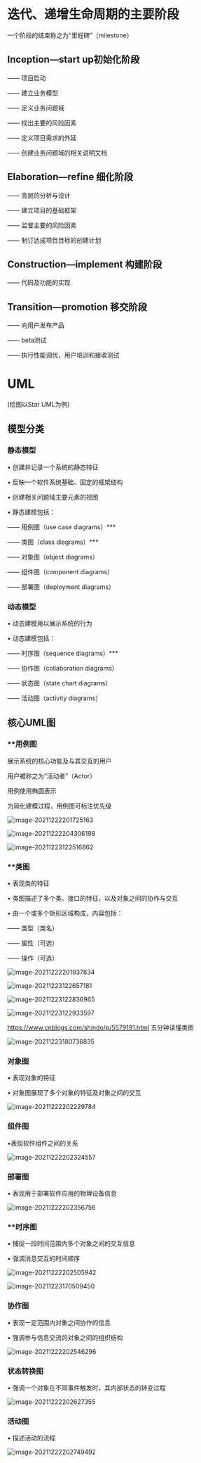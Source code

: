 # 迭代、递增生命周期的主要阶段

一个阶段的结束称之为“里程碑”（milestone）

## Inception—start up初始化阶段

—— 项目启动
 
—— 建立业务模型

—— 定义业务问题域

—— 找出主要的风险因素

—— 定义项目需求的外延

—— 创建业务问题域的相关说明文档



## Elaboration—refine 细化阶段

—— 高层的分析与设计

—— 建立项目的基础框架

—— 监督主要的风险因素

—— 制订达成项目目标的创建计划



## Construction—implement 构建阶段

—— 代码及功能的实现



## Transition—promotion 移交阶段

—— 向用户发布产品

—— beta测试

—— 执行性能调优，用户培训和接收测试

# UML

(绘图以Star UML为例)

## 模型分类

### 静态模型

• 创建并记录一个系统的静态特征

• 反映一个软件系统基础、固定的框架结构

• 创建相关问题域主要元素的视图

• 静态建模包括：

—— 用例图（use case diagrams）***

—— 类图（class diagrams）***

—— 对象图（object diagrams）

—— 组件图（component diagrams）

—— 部署图（deployment diagrams）

### 动态模型

• 动态建模用以展示系统的行为

• 动态建模包括：

—— 时序图（sequence diagrams）***

—— 协作图（collaboration diagrams）

—— 状态图（state chart diagrams）

—— 活动图（activity diagrams）

## 核心UML图

### **用例图

展示系统的核心功能及与其交互的用户

用户被称之为“活动者”（Actor）

用例使用椭圆表示

为简化建模过程，用例图可标注优先级

![image-20211222201725163](.\img\image-20211222201725163.png)

![image-20211222204306198](.\img\image-20211222204306198.png)

![image-20211223122516862](.\img\image-20211223122516862.png)

### **类图

• 表现类的特征

• 类图描述了多个类、接口的特征，以及对象之间的协作与交互

• 由一个或多个矩形区域构成，内容包括：

—— 类型（类名）

—— 属性（可选）

—— 操作（可选）

![image-20211222201937834](.\img\image-20211222201937834.png)

![image-20211223122657181](.\img\image-20211223122657181.png)

![image-20211223122836965](.\img\image-20211223122836965.png)

![image-20211223122933597](.\img\image-20211223122933597.png)

https://www.cnblogs.com/shindo/p/5579191.html  五分钟读懂类图

![image-20211223180736835](.\img\image-20211223180736835.png)

### 对象图

• 表现对象的特征

• 对象图展现了多个对象的特征及对象之间的交互

![image-20211222202229784](.\img\image-20211222202229784.png)

### 组件图

•表现软件组件之间的关系

![image-20211222202324557](.\img\image-20211222202324557.png)

### 部署图

• 表现用于部署软件应用的物理设备信息

![image-20211222202356756](.\img\image-20211222202356756.png)

### **时序图

• 捕捉一段时间范围内多个对象之间的交互信息

• 强调消息交互的时间顺序

![image-20211222202505942](.\img\image-20211222202505942.png)

![image-20211223170509450](.\img\image-20211223170509450.png)

### 协作图

• 表现一定范围内对象之间协作的信息

• 强调参与信息交流的对象之间的组织结构

![image-20211222202546296](.\img\image-20211222202546296.png)

### 状态转换图

• 强调一个对象在不同事件触发时，其内部状态的转变过程

![image-20211222202627355](.\img\image-20211222202627355.png)

### 活动图

• 描述活动的流程

![image-20211222202749492](.\img\image-20211222202749492.png)

